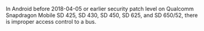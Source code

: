 In Android before 2018-04-05 or earlier security patch level on Qualcomm Snapdragon Mobile SD 425, SD 430, SD 450, SD 625, and SD 650/52, there is improper access control to a bus.